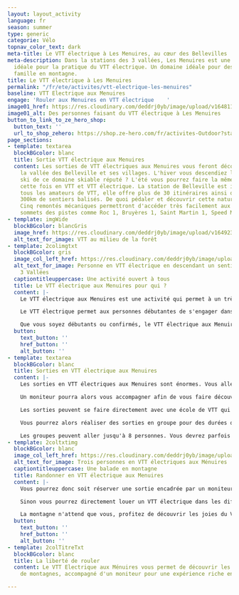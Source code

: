 ```yaml
---
layout: layout_activity
language: fr
season: summer
type: generic
categorie: Vélo
topnav_color_text: dark
meta-title: Le VTT électrique à Les Menuires, au cœur des Bellevilles
meta-description: Dans la stations des 3 vallées, Les Menuires est une destination
  idéale pour la pratique du VTT électrique. Un domaine idéale pour des balades en
  famille en montagne.
title: Le VTT électrique à Les Menuires
permalink: "/fr/ete/activites/vtt-electrique-les-menuires"
baseline: VTT Electrique aux Menuires
engage: 'Rouler aux Menuires en VTT électrique    '
image01_href: https://res.cloudinary.com/deddrj0yb/image/upload/v1648112274/website/VTT%20AE/M%C3%A9nuires/Balade_VTTAE_en_Famille-Jeremy_BERNARD-29072.jpg
image01_alt: Des personnes faisant du VTT électrique à Les Menuires
button_to_link_to_ze_hero_shop:
  button_text: ''
  url_to_shop_zehero: https://shop.ze-hero.com/fr/activites-Outdoor?station=Les+Menuires&calessonstype=all&catypegenderlistsummer=all&calessonsactivitytype=VTT&start-date=
page_sections:
- template: textarea
  blockBGcolor: blanc
  title: Sortie VTT électrique aux Menuires
  content: Les sorties de VTT électriques aux Menuires vous feront découvrir la montagne,
    la vallée des Belleville et ses villages. L'hiver vous descendiez les pistes de
    ski de ce domaine skiable réputé ? L'été vous pourrez faire la même chose mais
    cette fois en VTT et VTT électrique. La station de Belleville est idéale pour
    tous les amateurs de VTT, elle offre plus de 30 itinéraires ainsi que plus de
    300km de sentiers balisés. De quoi pédaler et découvrir cette nature montagneuse.
    Cinq remontés mécaniques permettront d'accéder très facilement aux différents
    sommets des pistes comme Roc 1, Bruyères 1, Saint Martin 1, Speed Mountain.
- template: imgWide
  blockBGcolor: blancGris
  image_href: https://res.cloudinary.com/deddrj0yb/image/upload/v1649234241/website/assets/Recadr%C3%A9es/vtt.png
  alt_text_for_image: VTT au milieu de la forêt
- template: 2colimgtxt
  blockBGcolor: gris
  image_col_left_href: https://res.cloudinary.com/deddrj0yb/image/upload/v1648114187/website/VTT%20AE/M%C3%A9nuires/2018_A3V_ArthurBERTRAND-Les3Vallees-_X_HD_DSC1234_Valable-jusqu-au-31-08-2023.jpg-1600px.jpg
  alt_text_for_image: Personne en VTT électrique en descendant un sentier dans les
    3 Vallées
  captiontitleuppercase: Une activité ouvert à tous
  title: Le VTT électrique aux Menuires pour qui ?
  content: |-
    Le VTT électrique aux Menuires est une activité qui permet à un très large public de bénéficier du VTT. L'assistance ainsi que les différents modes de puissance permettent de faciliter l'engagement physique et de rendre la pratique plus douce et agréable. En plus de cette aide, le VTT électrique sera également très agréable à manœuvrer en descente. Vous pourrez vous engager dans des descentes techniques en toute confiance.

    Le VTT électrique permet aux personnes débutantes de s'engager dans la discipline du VTT. Les parcours avec dénivelé important peuvent décourager certaines personnes car elles sont exigeantes sur le plan physique. C'est l'avantage phare du VTT électrique. Il permet également d'avoir des groupes de niveau beaucoup plus homogène. Vous pourrez alors partir en famille randonner sur les sentiers de VTT aux Menuires.

    Que vous soyez débutants ou confirmés, le VTT électrique aux Menuires vous permettra de découvrir des paysages, de randonnées des journées entières, d'engager physique et de profiter des descentes techniques.
  button:
    text_button: ''
    href_button: ''
    alt_button: ''
- template: textarea
  blockBGcolor: blanc
  title: Sorties en VTT électrique aux Menuires
  content: |-
    Les sorties en VTT électriques aux Menuires sont énormes. Vous allez déjà avoir aux Menuires 32 itinéraires avec 300km de sentiers. On y trouve également 3 circuits de VTTAE pour 4 niveaux différents (vert-bleu-rouge-noir). Vous pouvez ensuite rouler encore plus loin et grimper les sentiers pour rejoindre Val Thorens ou encore Méribel ou Mottaret. En VTT électrique, la montagne s'offre à vous et le choix d'itinéraires sera incroyable. Les 3 vallées proposent également 13 circuits de VTTAE ainsi que 19 itinéraires enduros.

    Un moniteur pourra alors vous accompagner afin de vous faire découvrir les meilleurs itinéraires possible en fonction de votre niveau et de vos envies. Il saura exactement quel circuit de VTT aux Menuires sera adapté au groupe. Il adaptera ces sorties si vous préférez plutôt découvrir des lieux et panoramas sublimes, si vous préférez les descentes raides et techniques, si vous aimez les longues randonnées...

    Les sorties peuvent se faire directement avec une école de VTT qui proposent alors différentes sorties de VTT électrique aux Menuires. Vous trouverez sinon des indépendants qui proposent aussi des sorties et des randonnées de VTT électriques aux Menuires.

    Vous pourrez alors réaliser des sorties en groupe pour des durées qui vont varier entre 1h30 à la journée entière avec des thématiques parfois différentes. Ensuite vous pourrez avoir des stages de VTT que ce soit pour les enfants comme pour les adultes.

    Les groupes peuvent aller jusqu'à 8 personnes. Vous devrez parfois louer votre VTT Electrique afin de réaliser la sortie encadrée car certains moniteurs ou écoles ne proposent pas en plus la location de VTT.
- template: 2coltxtimg
  blockBGcolor: blanc
  image_col_left_href: https://res.cloudinary.com/deddrj0yb/image/upload/v1648114184/website/VTT%20AE/M%C3%A9nuires/2021_A3V_ArthurBERTRAND-Les3Vallees-_Saint-Martin-de-Belleville_HD_DSC2611_Valable-jusqu-au-12-08-2026.jpg-1600px.jpg
  alt_text_for_image: Trois personnes en VTT électriques aux Ménuires
  captiontitleuppercase: Une balade en montagne
  title: Randonner en VTT électrique aux Menuires
  content: |-
    Vous pourrez donc soit réserver une sortie encadrée par un moniteur et partir pendant plusieurs heures, à la journée pour découvrir le domaine. Le meilleur choix car il vous permet de comprendre la technique, le VTT électrique et découvrir les lieux.

    Sinon vous pourrez directement louer un VTT électrique dans les différents magasins de sport des Menuires et construite directement votre propre itinéraire. La location de VTTAE se fait pour la demi-journée à la journée ou alors pour plusieurs. Un peu comme les skis !

    La montagne n'attend que vous, profitez de découvrir les joies du VTT avec une assistance électrique. Découvrez les chemins, les sentiers dans une faune, une flore et nature sauvage et préservé dans la station Les Menuires.
  button:
    text_button: ''
    href_button: ''
    alt_button: ''
- template: 2colTitreTxt
  blockBGcolor: blanc
  title: La liberté de rouler
  content: Le VTT Electrique aux Ménuires vous permet de découvrir les plus sentiers
    de montagnes, accompagné d'un moniteur pour une expérience riche en découverte.

---
```

